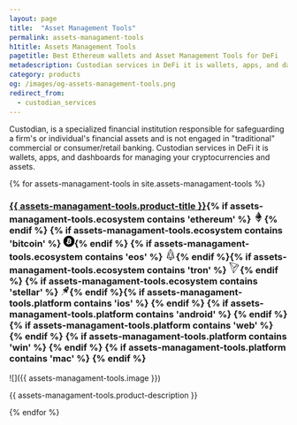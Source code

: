 ```yaml
---
layout: page
title:  "Asset Management Tools"
permalink: assets-managament-tools
h1title: Assets Management Tools
pagetitle: Best Ethereum wallets and Asset Management Tools for DeFi    
metadescription: Custodian services in DeFi it is wallets, apps, and dashboards for managing your cryptocurrencies and assets.
category: products
og: /images/og-assets-management-tools.png
redirect_from:
  - custodian_services
---
```

Custodian, is a specialized financial institution responsible for safeguarding a firm's or individual's financial assets and is not engaged in "traditional" commercial or consumer/retail banking. Custodian services in DeFi it is wallets, apps, and dashboards for managing your cryptocurrencies and assets.

{% for assets-managament-tools in site.assets-managament-tools %}
### <a href="{{ assets-managament-tools.product-url }}">{{ assets-managament-tools.product-title }}</a>{% if assets-managament-tools.ecosystem contains 'ethereum' %} ![](images/ether.png "Built on Ethereum or related to Ethereum ecosystem"){% endif %} {% if assets-managament-tools.ecosystem contains 'bitcoin' %} ![](/images/btc.png "Using Bitcoin ecosystem"){% endif %} {% if assets-managament-tools.ecosystem contains 'eos' %} ![](/images/eos.png "Built on EOS or related to EOS ecosystem"){% endif %}{% if assets-managament-tools.ecosystem contains 'tron' %} ![](/images/tron.png "Built on Tron or related to Tron ecosystem"){% endif %} {% if assets-managament-tools.ecosystem contains 'stellar' %} ![](/images/stellar.png "Built on Stellar or related to Stellar ecosystem"){% endif %}{% if  assets-managament-tools.platform contains 'ios' %}    <i class="fab fa-app-store-ios" title="Mobile wallet for iOS"></i> {% endif %}  {% if  assets-managament-tools.platform contains 'android' %}    <i class="fab fa-android" title="Mobile wallet for Android"></i> {% endif %} {% if  assets-managament-tools.platform contains 'web' %}    <i class="fab fa-chrome" title="Browser based wallet"></i> {% endif %} {% if  assets-managament-tools.platform contains 'win' %}    <i class="fab fa-windows" title="Desktop wallet for windows"></i> {% endif %} {% if  assets-managament-tools.platform contains 'mac' %}    <i class="fab fa-apple" title="Desktop wallet for osx"></i> {% endif %}

![]({{ assets-managament-tools.image }})

{{ assets-managament-tools.product-description }}

{% endfor %}
